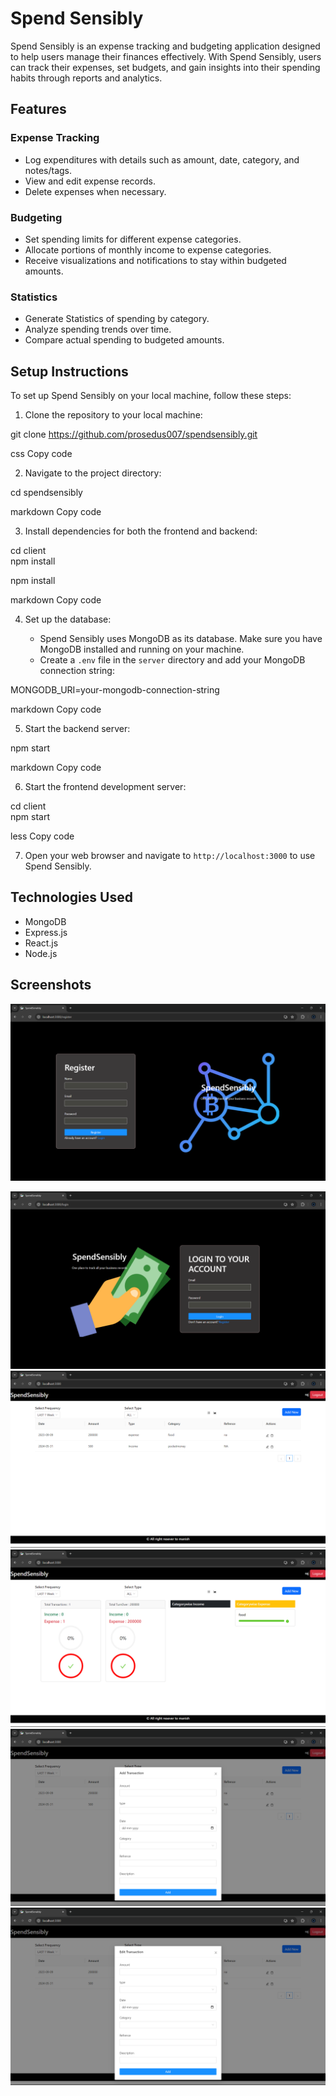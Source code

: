 # Spend Sensibly

Spend Sensibly is an expense tracking and budgeting application designed to help users manage their finances effectively. With Spend Sensibly, users can track their expenses, set budgets, and gain insights into their spending habits through reports and analytics.

## Features

### Expense Tracking

- Log expenditures with details such as amount, date, category, and notes/tags.
- View and edit expense records.
- Delete expenses when necessary.

### Budgeting

- Set spending limits for different expense categories.
- Allocate portions of monthly income to expense categories.
- Receive visualizations and notifications to stay within budgeted amounts.

### Statistics

- Generate Statistics of spending by category.
- Analyze spending trends over time.
- Compare actual spending to budgeted amounts.


## Setup Instructions

To set up Spend Sensibly on your local machine, follow these steps:

1. Clone the repository to your local machine:

git clone https://github.com/prosedus007/spendsensibly.git

css
Copy code

2. Navigate to the project directory:

cd spendsensibly

markdown
Copy code

3. Install dependencies for both the frontend and backend:

cd client <br />
npm install <br />

npm install

markdown
Copy code

4. Set up the database:

   - Spend Sensibly uses MongoDB as its database. Make sure you have MongoDB installed and running on your machine.
   - Create a `.env` file in the `server` directory and add your MongoDB connection string:

MONGODB_URI=your-mongodb-connection-string

markdown
Copy code

5. Start the backend server:


npm start

markdown
Copy code

6. Start the frontend development server:

cd client <br />
npm start

less
Copy code

7. Open your web browser and navigate to `http://localhost:3000` to use Spend Sensibly.

## Technologies Used

- MongoDB
- Express.js
- React.js
- Node.js

## Screenshots

![Screenshot 1](Images/register.png)


![Screenshot 2](Images/login.png)
![Screenshot 3](Images/list.png)
![Screenshot 4](Images/stats.png)
![Screenshot 5](Images/add.png)
![Screenshot 6](Images/edit.png)




